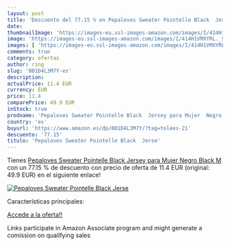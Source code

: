 ```yaml
---
layout: post
title: 'Descuento del 77.15 % en Pepaloves Sweater Pointelle Black  Jerse'
date: 
thumbnailImage: 'https://images-eu.ssl-images-amazon.com/images/I/414H1VMXYRL._SL200_.jpg'
image: 'https://images-eu.ssl-images-amazon.com/images/I/414H1VMXYRL._SL200_.jpg'
images: [ 'https://images-eu.ssl-images-amazon.com/images/I/414H1VMXYRL._SL200_.jpg' ]
comments: true
category: ofertas
author: ring
slug: 'B01D4L3M7Y-es'
description:
actualPrice: 11.4 EUR
currency: EUR
price: 11.4
comparePrice: 49.9 EUR
inStock: true
prodname: 'Pepaloves Sweater Pointelle Black  Jersey para Mujer  Negro  Black   M'
country: 'es'
buyurl: 'https://www.amazon.es/dp/B01D4L3M7Y/?tag=tolees-21'
descuento: '77.15'
titulo: 'Pepaloves Sweater Pointelle Black  Jerse'
---
```


Tienes [Pepaloves Sweater Pointelle Black  Jersey para Mujer  Negro  Black   M](https://www.amazon.es/dp/B01D4L3M7Y/?tag=tolees-21) con un 77.15 % de descuento con precio de oferta de 11.4 EUR (original: 49.9 EUR) en el siguiente enlace!

[![Pepaloves Sweater Pointelle Black  Jerse](https://images-eu.ssl-images-amazon.com/images/I/414H1VMXYRL._SL200_.jpg)](https://www.amazon.es/dp/B01D4L3M7Y/?tag=tolees-21)

Características principales:


[Accede a la oferta!!](https://www.amazon.es/dp/B01D4L3M7Y/?tag=tolees-21)

Links participate in Amazon Associate program and might generate a comission on qualifying sales


